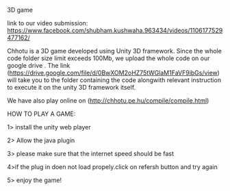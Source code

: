 3D game

link to our video submission: https://www.facebook.com/shubham.kushwaha.963434/videos/1106177529477162/ 	

Chhotu is a 3D game developed using Unity 3D framework. Since the whole code folder size limit exceeds 100Mb, we upload the whole code on our google drive . The link (https://drive.google.com/file/d/0BwXOM2oHZ75tWGlaM1FaVF9ibGs/view) will take you to the folder containing the code alongwith relevant instruction to execute it on the unity 3D framework itself.

We have also play online on (http://chhotu.pe.hu/compile/compile.html)


HOW TO PLAY A GAME:

1> install the unity web player

2> Allow the java plugin

3> please make sure that the internet speed should be fast

4>if the plug in doen not load propely.click on refersh button and try again

5> enjoy the game!
